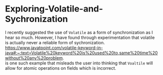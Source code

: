 # Exploring-Volatile-and-Sychronization
I recently suggested the use of `Volatile` as a form of synchronization as I hear so much. However, I have found through experimentation that volatile is actually never  a reliable form of sychronization.
<br>
https://www.javatpoint.com/volatile-keyword-in-java#:~:text=Volatile%20keyword%20is%20used%20to,same%20time%20without%20any%20problem.
<br>
is one such example that misleads the user into thinking that `Voaltile` will allow for atomic operations on fields which is incorrect. 
